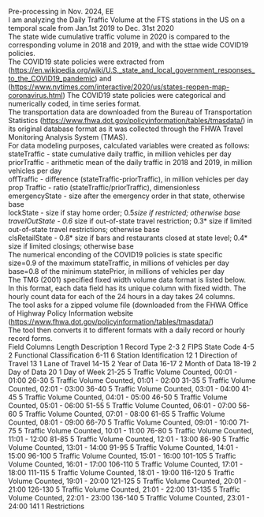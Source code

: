 Pre-processing in Nov. 2024, EE \
I am analyzing the Daily Traffic Volume at the FTS stations in the US on a temporal scale from Jan.1st 2019
 to Dec. 31st 2020 \
The state wide cumulative traffic volume in 2020 is compared to the corresponding volume in 2018 and 2019, and with the sttae wide COVID19 policies. \
 The COVID19 state policies were extracted from
 (https://en.wikipedia.org/wiki/U.S._state_and_local_government_responses_to_the_COVID19_pandemic)
 and (https://www.nytimes.com/interactive/2020/us/states-reopen-map-coronavirus.html)   The COVID19 state policies
 were categorical and numerically coded, in time series format. \
  The transportation data are downloaded from the Bureau of Transportation Statistics
 (https://www.fhwa.dot.gov/policyinformation/tables/tmasdata/) in its original database format as it was collected through the FHWA Travel Monitoring Analysis System (TMAS). \
 For data modeling purposes, calculated variables were created as follows: \
 stateTraffic    - state cumulative daily traffic, in million vehicles per day \
 priorTraffic    - arithmetic mean of the daily traffic in 2018 and 2019, in million vehicles per day \
  offTraffic      - difference (stateTraffic-priorTraffic), in million vehicles per day \
  prop Traffic    - ratio (stateTraffic/priorTraffic), dimensionless \
  emergencyState  - size after the emergency order in that state, otherwise base \
  lockState       - size if stay home order; 0.5*size if restricted; otherwise base \
  travelOutState  - 0.6* size if out-of-state travel restriction; 0.3* size if limited out-of-state travel restrictions; otherwise base \
  clsRetailState  - 0.8* size if bars and restaurants closed at state level; 0.4* size if limited closings; otherwise base \
  The numerical enconding of the COVID19 policies is state specific \
  size=0.9 of the maximum stateTraffic, in millions of vehicles per day \
  base=0.8 of the minimum statePrior, in millions of vehicles per day \
 The TMG (2001) specified fixed width volume data format is listed below. \
 In this format, each data field has its unique column with fixed width. The hourly count data for each of the 24
 hours in a day takes 24 columns. \
 The tool asks for a zipped volume file (downloaded from the FHWA Office of Highway Policy Information website
 (https://www.fhwa.dot.gov/policyinformation/tables/tmasdata/)  
 The tool then converts it to different formats with a daily record or hourly record forms. \
 Field Columns Length Description
 1 Record Type
 2-3 2 FIPS State Code
 4-5 2 Functional Classification
 6-11 6 Station Identification
 12 1 Direction of Travel
 13 1 Lane of Travel
 14-15 2 Year of Data
 16-17 2 Month of Data
 18-19 2 Day of Data
 20 1 Day of Week
 21-25 5 Traffic Volume Counted, 00:01 - 01:00
 26-30 5 Traffic Volume Counted, 01:01 - 02:00
 31-35 5 Traffic Volume Counted, 02:01 - 03:00
 36-40 5 Traffic Volume Counted, 03:01 - 04:00
 41-45 5 Traffic Volume Counted, 04:01 - 05:00
 46-50 5 Traffic Volume Counted, 05:01 - 06:00
 51-55 5 Traffic Volume Counted, 06:01 - 07:00
 56-60 5 Traffic Volume Counted, 07:01 - 08:00
 61-65 5 Traffic Volume Counted, 08:01 - 09:00
 66-70 5 Traffic Volume Counted, 09:01 - 10:00
 71-75 5 Traffic Volume Counted, 10:01 - 11:00
 76-80 5 Traffic Volume Counted, 11:01 - 12:00
 81-85 5 Traffic Volume Counted, 12:01 - 13:00
 86-90 5 Traffic Volume Counted, 13:01 - 14:00
 91-95 5 Traffic Volume Counted, 14:01 - 15:00
 96-100 5 Traffic Volume Counted, 15:01 - 16:00
 101-105 5 Traffic Volume Counted, 16:01 - 17:00
 106-110 5 Traffic Volume Counted, 17:01 - 18:00
 111-115 5 Traffic Volume Counted, 18:01 - 19:00
 116-120 5 Traffic Volume Counted, 19:01 - 20:00
 121-125 5 Traffic Volume Counted, 20:01 - 21:00
 126-130 5 Traffic Volume Counted, 21:01 - 22:00
 131-135 5 Traffic Volume Counted, 22:01 - 23:00
 136-140 5 Traffic Volume Counted, 23:01 - 24:00
 141 1 Restrictions
